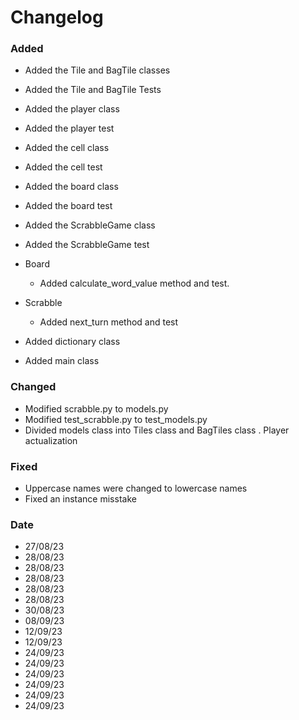 # Changelog
  
### Added 
- Added the Tile and BagTile classes
- Added the Tile and BagTile Tests

- Added the player class
- Added the player test

- Added the cell class
- Added the cell test

- Added the board class
- Added the board test

- Added the ScrabbleGame class
- Added the ScrabbleGame test

- Board
    + Added calculate_word_value method and test.

- Scrabble
    + Added next_turn method and test

- Added dictionary class
- Added main class

### Changed
- Modified scrabble.py to models.py
- Modified test_scrabble.py to test_models.py 
- Divided models class into Tiles class and BagTiles class 
. Player actualization
### Fixed
- Uppercase names were changed to lowercase names
- Fixed an instance misstake
### Date
- 27/08/23
- 28/08/23
- 28/08/23
- 28/08/23
- 28/08/23
- 28/08/23
- 30/08/23
- 08/09/23
- 12/09/23
- 12/09/23
- 24/09/23
- 24/09/23
- 24/09/23
- 24/09/23
- 24/09/23
- 24/09/23